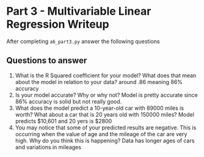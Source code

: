 # Part 3 - Multivariable Linear Regression Writeup

After completing `a6_part3.py` answer the following questions

## Questions to answer

1. What is the R Squared coefficient for your model? What does that mean about the model in relation to your data?
around .86 meaning 86% accuracy 
2. Is your model accurate? Why or why not?
Model is pretty accurate since 86% accuracy is solid but not really good. 
3. What does the model predict a 10-year-old car with 89000 miles is worth? What about a car that is 20 years old with 150000 miles?
Model predicts $10,601 and 20 yers is $2800
4. You may notice that some of your predicted results are negative. This is occurring when the value of age and the mileage of the car are very high. Why do you think this is happening?
Data has longer ages of cars and variations in mileages
